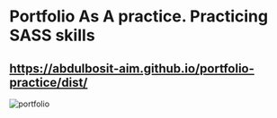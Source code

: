 # Portfolio As A practice. Practicing SASS skills
## https://abdulbosit-aim.github.io/portfolio-practice/dist/
![portfolio](https://user-images.githubusercontent.com/60416638/140385885-38d39e78-3387-4fb3-bb56-e7a8af6fb097.png)
